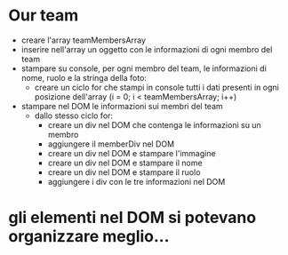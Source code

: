 # Our team

- creare l'array teamMembersArray
- inserire nell'array un oggetto con le informazioni di ogni membro del team
- stampare su console, per ogni membro del team, le informazioni di nome, ruolo e la stringa della foto:
    - creare un ciclo for che stampi in console tutti i dati presenti in ogni posizione dell'array (i = 0; i < teamMembersArray; i++)
- stampare nel DOM le informazioni sui membri del team
    - dallo stesso ciclo for:
        - creare un div nel DOM che contenga le informazioni su un membro
        - aggiungere il memberDiv nel DOM
        - creare un div nel DOM e stampare l'immagine
        - creare un div nel DOM e stampare il nome
        - creare un div nel DOM e stampare il ruolo
        - aggiungere i div con le tre informazioni nel DOM

# gli elementi nel DOM si potevano organizzare meglio...
